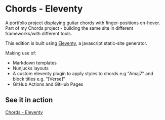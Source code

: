 # Chords - Eleventy
A portfolio project displaying guitar chords with finger-positions on-hover. Part of my Chords project - building the same site in different frameworks/with different tools.

This edition is built using [Eleventy](https://www.11ty.dev/), a javascript static-site generator.

Making use of:
- Markdown templates
- Nunjucks layouts
- A custom eleventy plugin to apply styles to chords e.g "Amaj7" and block titles e.g. "\[Verse\]"
- GitHub Actions and GitHub Pages

## See it in action
[Chords - Eleventy](https://emilkloeden.github.io/chords-eleventy/)

